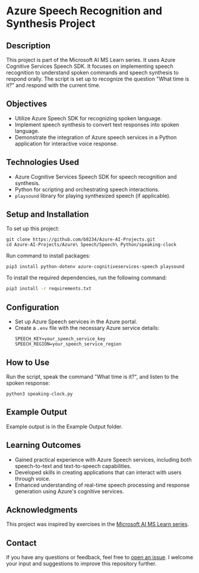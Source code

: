 # Azure Speech Recognition and Synthesis Project

## Description
This project is part of the Microsoft AI MS Learn series. It uses Azure Cognitive Services Speech SDK. It focuses on implementing speech recognition to understand spoken commands and speech synthesis to respond orally. The script is set up to recognize the question "What time is it?" and respond with the current time.

## Objectives
- Utilize Azure Speech SDK for recognizing spoken language.
- Implement speech synthesis to convert text responses into spoken language.
- Demonstrate the integration of Azure speech services in a Python application for interactive voice response.

## Technologies Used
- Azure Cognitive Services Speech SDK for speech recognition and synthesis.
- Python for scripting and orchestrating speech interactions.
- `playsound` library for playing synthesized speech (if applicable).

## Setup and Installation
To set up this project:

```
git clone https://github.com/b8234/Azure-AI-Projects.git
cd Azure-AI-Projects/Azure\ Speech/Speech\ Python/speaking-clock
```

Run command to install packages:

```
pip3 install python-dotenv azure-cognitiveservices-speech playsound
```

To install the required dependencies, run the following command:

```bash
pip3 install -r requirements.txt
```


## Configuration
- Set up Azure Speech services in the Azure portal.
- Create a `.env` file with the necessary Azure service details:
  ```
  SPEECH_KEY=your_speech_service_key
  SPEECH_REGION=your_speech_service_region
  ```

## How to Use
Run the script, speak the command "What time is it?", and listen to the spoken response:

```
python3 speaking-clock.py
```

## Example Output
Example output is in the Example Output folder.

## Learning Outcomes
- Gained practical experience with Azure Speech services, including both speech-to-text and text-to-speech capabilities.
- Developed skills in creating applications that can interact with users through voice.
- Enhanced understanding of real-time speech processing and response generation using Azure's cognitive services.

## Acknowledgments
This project was inspired by exercises in the [Microsoft AI MS Learn series](https://learn.microsoft.com/en-us/training/).

## Contact

If you have any questions or feedback, feel free to [open an issue](https://github.com/b8234/Azure-AI-Projects/issues/new). I welcome your input and suggestions to improve this repository further.
